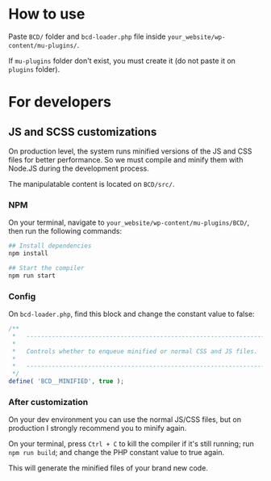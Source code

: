 # How to use

Paste `BCD/` folder and `bcd-loader.php` file inside `your_website/wp-content/mu-plugins/`.

If `mu-plugins` folder don't exist, you must create it (do not paste it on `plugins` folder).

# For developers

## JS and SCSS customizations

On production level, the system runs minified versions of the JS and CSS files for better performance. So we must compile and minify them with Node.JS during the development process.

The manipulatable content is located on `BCD/src/`.

### NPM

On your terminal, navigate to `your_website/wp-content/mu-plugins/BCD/`, then run the following commands:

```bash
## Install dependencies
npm install

## Start the compiler
npm run start
```

### Config

On `bcd-loader.php`, find this block and change the constant value to false:

```php
/**
 *   ----------------------------------------------------------------------------------------
 *
 *   Controls whether to enqueue minified or normal CSS and JS files.
 *
 *   ----------------------------------------------------------------------------------------
 */
define( 'BCD__MINIFIED', true );
```

### After customization

On your dev environment you can use the normal JS/CSS files, but on production I strongly recommend you to minify again.

On your terminal, press `Ctrl + C` to kill the compiler if it's still running; run `npm run build`; and change the PHP constant value to true again.

This will generate the minified files of your brand new code. 